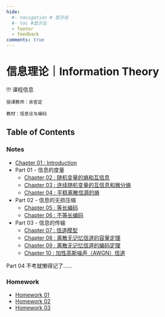 ```yaml
---
hide:
  #- navigation # 显示右
  #- toc #显示左
  - footer
  - feedback
comments: true
--- 
```


# 信息理论｜Information Theory

!!! 课程信息

	授课教师：余官定
	
	教材：信息论与编码

## Table of Contents

### Notes

- [Chapter 01 : Introduction](Chapter%201/)
- Part 01 - 信息的度量
	- [Chapter 02 : 随机变量的熵和互信息](Chapter%202/)
	- [Chapter 03 : 连续随机变量的互信息和微分熵](Chapter%203/)
	- [Chapter 04 : 平稳离散信源的熵](Chapter%204/)
- Part 02 - 信息的无损压缩
	- [Chapter 05 : 等长编码](Chapter%205/)
	- [Chapter 06 : 不等长编码](Chapter%206/)
- Part 03 - 信息的传输
	- [Chapter 07 : 信道模型](Chapter%207/)
	- [Chapter 08 : 离散无记忆信道的容量定理](Chapter%208/)
	- [Chapter 09 : 离散无记忆信道的编码定理](Chapter%209/)
	- [Chapter 10 : 加性高斯噪声（AWGN）信道](Chapter%2010/)

Part 04 不考就懒得记了……

### Homework

- [Homework 01](Homework%201/)
- [Homework 02](Homework%202/)
- [Homework 03](Homework%203/)
